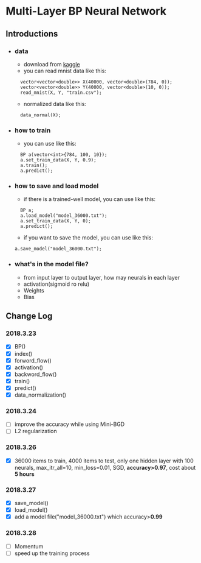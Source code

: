 # Multi-Layer BP Neural Network

## Introductions
- ### data
  - download from [kaggle](https://www.kaggle.com/c/3004/download/train.csv)
  - you can read mnist data like this:
  ```
    vector<vector<double>> X(40000, vector<double>(784, 0));
    vector<vector<double>> Y(40000, vector<double>(10, 0));
    read_mnist(X, Y, "train.csv");
  ```
  - normalized data like this:
  ```
    data_normal(X);
  ```
- ### how to train
  - you can use like this:
  ```
    BP a(vector<int>{784, 100, 10});
    a.set_train_data(X, Y, 0.9);
    a.train();
    a.predict();
  ```
- ### how to save and load model
  - if there is a trained-well model, you can use like this:
  ```
    BP a;
    a.load_model("model_36000.txt");
    a.set_train_data(X, Y, 0);
    a.predict();
  ```
  - if you want to save the model, you can use like this:
  ```
  a.save_model("model_36000.txt");
  ```

- ### what's in the model file?
  - from input layer to output layer, how may neurals in each layer
  - activation(sigmoid ro relu)
  - Weights
  - Bias

## Change Log
### 2018.3.23
- [x] BP()
- [x] index()
- [x] forword_flow()
- [x] activation()
- [x] backword_flow()
- [x] train()
- [x] predict()
- [x] data_normalization()

### 2018.3.24
- [ ] improve the accuracy while using Mini-BGD
- [ ] L2 regularization

### 2018.3.26
- [x] 36000 items to train, 4000 items to test, only one hidden layer with 100 neurals, max_itr_all=10, min_loss=0.01, SGD, **accuracy>0.97**, cost about **5 hours**

### 2018.3.27
- [x] save_model()
- [x] load_model()
- [x] add a model file("model_36000.txt") which accuracy>**0.99**

### 2018.3.28
- [ ] Momentum
- [ ] speed up the training process
